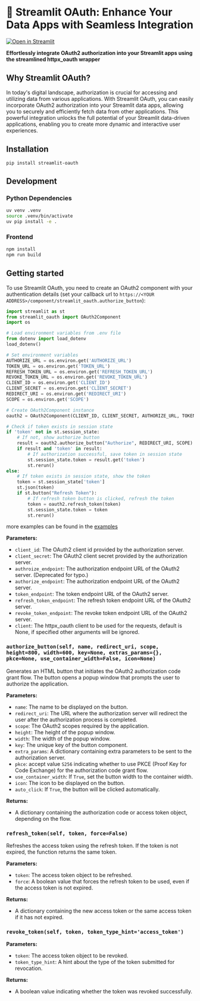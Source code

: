 # 🔐 Streamlit OAuth: Enhance Your Data Apps with Seamless Integration
[![Open in Streamlit](https://static.streamlit.io/badges/streamlit_badge_black_white.svg)](https://g-openid-demo.streamlit.app/)

**Effortlessly integrate OAuth2 authorization into your Streamlit apps using the streamlined httpx_oauth wrapper**

## Why Streamlit OAuth?

In today's digital landscape, authorization is crucial for accessing and utilizing data from various applications. With Streamlit OAuth, you can easily incorporate OAuth2 authorization into your Streamlit data apps, allowing you to securely and efficiently fetch data from other applications. This powerful integration unlocks the full potential of your Streamlit data-driven applications, enabling you to create more dynamic and interactive user experiences.

## Installation

`pip install streamlit-oauth`

## Development

### Python Dependencies

```bash
uv venv .venv
source .venv/bin/activate
uv pip install -e .
```

### Frontend

```bash
npm install
npm run build
```

## Getting started

To use Streamlit OAuth, you need to create an OAuth2 component with your authentication details (set your callback url to `https://<YOUR ADDRESS>/component/streamlit_oauth.authorize_button`):

```python
import streamlit as st
from streamlit_oauth import OAuth2Component
import os

# Load environment variables from .env file
from dotenv import load_dotenv
load_dotenv()

# Set environment variables
AUTHORIZE_URL = os.environ.get('AUTHORIZE_URL')
TOKEN_URL = os.environ.get('TOKEN_URL')
REFRESH_TOKEN_URL = os.environ.get('REFRESH_TOKEN_URL')
REVOKE_TOKEN_URL = os.environ.get('REVOKE_TOKEN_URL')
CLIENT_ID = os.environ.get('CLIENT_ID')
CLIENT_SECRET = os.environ.get('CLIENT_SECRET')
REDIRECT_URI = os.environ.get('REDIRECT_URI')
SCOPE = os.environ.get('SCOPE')

# Create OAuth2Component instance
oauth2 = OAuth2Component(CLIENT_ID, CLIENT_SECRET, AUTHORIZE_URL, TOKEN_URL, REFRESH_TOKEN_URL, REVOKE_TOKEN_URL)

# Check if token exists in session state
if 'token' not in st.session_state:
    # If not, show authorize button
    result = oauth2.authorize_button("Authorize", REDIRECT_URI, SCOPE)
    if result and 'token' in result:
        # If authorization successful, save token in session state
        st.session_state.token = result.get('token')
        st.rerun()
else:
    # If token exists in session state, show the token
    token = st.session_state['token']
    st.json(token)
    if st.button("Refresh Token"):
        # If refresh token button is clicked, refresh the token
        token = oauth2.refresh_token(token)
        st.session_state.token = token
        st.rerun()

```

more examples can be found in the [examples](https://github.com/dnplus/streamlit-oauth/tree/main/examples)

**Parameters:**

* `client_id`: The OAuth2 client id provided by the authorization server.
* `client_secret`: The OAuth2 client secret provided by the authorization server.
* `authroize_endpoint`: The authorization endpoint URL of the OAuth2 server. (Deprecated for typo.)
* `authorize_endpoint`: The authorization endpoint URL of the OAuth2 server.
* `token_endpoint`: The token endpoint URL of the OAuth2 server.
* `refresh_token_endpoint`: The refresh token endpoint URL of the OAuth2 server.
* `revoke_token_endpoint`: The revoke token endpoint URL of the OAuth2 server.
* `client`: The httpx_oauth client to be used for the requests, default is None, if specified other arguments will be ignored.

### `authorize_button(self, name, redirect_uri, scope, height=800, width=600, key=None, extras_params={}, pkce=None, use_container_width=False, icon=None)`

Generates an HTML button that initiates the OAuth2 authorization code grant flow. The button opens a popup window that prompts the user to authorize the application.

**Parameters:**

* `name`: The name to be displayed on the button.
* `redirect_uri`: The URL where the authorization server will redirect the user after the authorization process is completed.
* `scope`: The OAuth2 scopes required by the application.
* `height`: The height of the popup window.
* `width`: The width of the popup window.
* `key`: The unique key of the button component.
* `extra_params`: A dictionary containing extra parameters to be sent to the authorization server.
* `pkce`: accept value `S256` indicating whether to use PKCE (Proof Key for Code Exchange) for the authorization code grant flow.
* `use_container_width`: If `True`, set the button width to the container width.
* `icon`: The icon to be displayed on the button.
* `auto_click`: If `True`, the button will be clicked automatically.

**Returns:**

* A dictionary containing the authorization code or access token object, depending on the flow.

### `refresh_token(self, token, force=False)`

Refreshes the access token using the refresh token. If the token is not expired, the function returns the same token.

**Parameters:**

* `token`: The access token object to be refreshed.
* `force`: A boolean value that forces the refresh token to be used, even if the access token is not expired.

**Returns:**

* A dictionary containing the new access token or the same access token if it has not expired.

### `revoke_token(self, token, token_type_hint='access_token')`

**Parameters:**

* `token`: The access token object to be revoked.
* `token_type_hint`: A hint about the type of the token submitted for revocation.

**Returns:**

* A boolean value indicating whether the token was revoked successfully.
